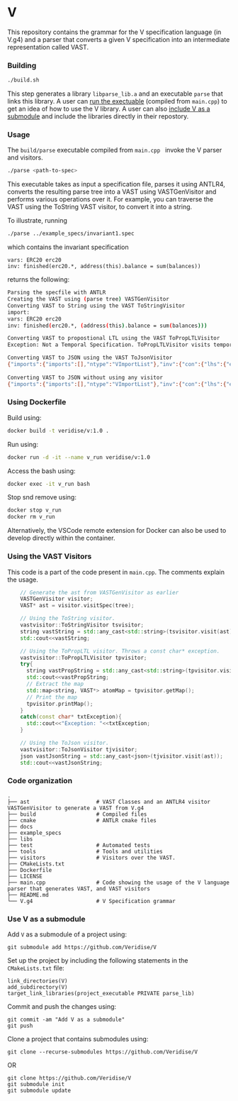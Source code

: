 # V

This repository contains the grammar for the V specification language (in V.g4) and a parser that converts a given V specification into an intermediate representation called VAST.

### Building

```bash
./build.sh
```
This step generates a library `libparse_lib.a` and an executable `parse` that links this library.
A user can [run the exectuable](#usage) (compiled from `main.cpp`) to get an idea of how to use the V library.
A user can also [include V as a submodule](#use-v-as-a-submodule) and include the libraries directly in their repostory.

### Usage

The `build/parse` executable compiled from `main.cpp ` invoke the V parser and visitors.

```bash
./parse <path-to-spec>
```

This executable takes as input a specification file, parses it using ANTLR4, converts the resulting parse tree into a VAST using VASTGenVisitor and performs various operations over it. For example, you can traverse the VAST using the ToString VAST visitor, to convert it into a string. 

To illustrate, running 

```bash
./parse ../example_specs/invariant1.spec
```
which contains the invariant specification
```
vars: ERC20 erc20
inv: finished(erc20.*, address(this).balance = sum(balances))
```

returns the following:

```bash
Parsing the specfile with ANTLR 
Creating the VAST using (parse tree) VASTGenVisitor 
Converting VAST to String using the VAST ToStringVisitor 
import: 
vars: ERC20 erc20
inv: finished(erc20.*, (address(this).balance = sum(balances)))

Converting VAST to propostional LTL using the VAST ToPropLTLVisitor 
Exception: Not a Temporal Specification. ToPropLTLVisitor visits temporal specifications only. 

Converting VAST to JSON using the VAST ToJsonVisitor 
{"imports":{"imports":[],"ntype":"VImportList"},"inv":{"con":{"lhs":{"expr":{"args":{"args":[{"ntype":"VVarExpr","var":{"name":"this","ntype":"VID"}}],"ntype":"VArgList"},"base":null,"func":{"name":"address","ntype":"VID"},"ntype":"VFuncCallExpr"},"field":{"name":"balance","ntype":"VID"},"ntype":"VFieldAccessExpr"},"ntype":"VBinExpr","op":{"ntype":"VBinOp","op":"="},"rhs":{"args":{"args":[{"ntype":"VVarExpr","var":{"name":"balances","ntype":"VID"}}],"ntype":"VArgList"},"base":null,"func":{"name":"sum","ntype":"VID"},"ntype":"VFuncCallExpr"}},"fun":{"args":{"ntype":"VVarExpr","var":{"name":"erc20","ntype":"VID"}},"base":null,"func":{"name":"*","ntype":"VID"},"ntype":"VFunctionID"},"ntype":"VFinishedStatementExpr","pre":null},"ntype":"VInvSpec","var_decls":{"ntype":"VVarDeclList","var_decls":[{"ntype":"VVarDecl","type":{"name":"ERC20","ntype":"VType"},"var":{"name":"erc20","ntype":"VID"}}]}}
 
Converting VAST to JSON without using any visitor 
{"imports":{"imports":[],"ntype":"VImportList"},"inv":{"con":{"lhs":{"expr":{"args":{"args":[{"ntype":"VVarExpr","var":{"name":"this","ntype":"VID"}}],"ntype":"VArgList"},"base":null,"func":{"name":"address","ntype":"VID"},"ntype":"VFuncCallExpr"},"field":{"name":"balance","ntype":"VID"},"ntype":"VFieldAccessExpr"},"ntype":"VBinExpr","op":"=","rhs":{"args":{"args":[{"ntype":"VVarExpr","var":{"name":"balances","ntype":"VID"}}],"ntype":"VArgList"},"base":null,"func":{"name":"sum","ntype":"VID"},"ntype":"VFuncCallExpr"}},"fun":{"args":null,"base":{"ntype":"VVarExpr","var":{"name":"erc20","ntype":"VID"}},"func":{"name":"*","ntype":"VID"},"ntype":"VFunctionID"},"ntype":"VFinishedStatementExpr","pre":null},"ntype":"VInvSpec","var_decls":{"ntype":"VVarDeclList","var_decls":[{"ntype":"VVarDecl","type":{"name":"ERC20","ntype":"VType"},"var":{"name":"erc20","ntype":"VID"}}]}}
```

### Using Dockerfile

Build using:

```bash
docker build -t veridise/v:1.0 .
```

Run using:

```bash
docker run -d -it --name v_run veridise/v:1.0
```

Access the bash using:

```bash
docker exec -it v_run bash
```

Stop snd remove using:

```bash
docker stop v_run
docker rm v_run
```

Alternatively, the VSCode remote extension for Docker can also be used to develop directly within the container.

### Using the VAST Visitors

This code is a part of the code present in ```main.cpp```. The comments explain the usage.

```cpp
    // Generate the ast from VASTGenVisitor as earlier
    VASTGenVisitor visitor;
    VAST* ast = visitor.visitSpec(tree);

    // Using the ToString visitor.
    vastvisitor::ToStringVisitor tsvisitor;
    string vastString = std::any_cast<std::string>(tsvisitor.visit(ast));
    std::cout<<vastString;

    // Using the ToPropLTL visitor. Throws a const char* exception.
    vastvisitor::ToPropLTLVisitor tpvisitor;
    try{
      string vastPropString = std::any_cast<std::string>(tpvisitor.visit(ast));
      std::cout<<vastPropString;
      // Extract the map
      std::map<string, VAST*> atomMap = tpvisitor.getMap();
      // Print the map
      tpvisitor.printMap();
    }
    catch(const char* txtException){
      std::cout<<"Exception: "<<txtException;
    }

    // Using the ToJson visitor.
    vastvisitor::ToJsonVisitor tjvisitor;
    json vastJsonString = std::any_cast<json>(tjvisitor.visit(ast));
    std::cout<<vastJsonString;
```

### Code organization
    .
    ├── ast                     # VAST Classes and an ANTLR4 visitor VASTGenVisitor to generate a VAST from V.g4
    ├── build                   # Compiled files
    ├── cmake                   # ANTLR cmake files
    ├── docs    
    ├── example_specs 
    ├── libs               
    ├── test                    # Automated tests
    ├── tools                   # Tools and utilities
    ├── visitors                # Visitors over the VAST.
    ├── CMakeLists.txt          
    ├── Dockerfile 
    ├── LICENSE
    ├── main.cpp                # Code showing the usage of the V language parser that generates VAST, and VAST visitors
    ├── README.md
    └── V.g4                    # V Specification grammar
    
### Use V as a submodule

Add `V` as a submodule of a project using:
```
git submodule add https://github.com/Veridise/V
```
Set up the project by including the following statements in the `CMakeLists.txt` file:
```
link_directories(V)
add_subdirectory(V)
target_link_libraries(project_executable PRIVATE parse_lib)
```
Commit and push the changes using:
```
git commit -am "Add V as a submodule"
git push
```
Clone a project that contains submodules using:
```
git clone --recurse-submodules https://github.com/Veridise/V
```
OR
```
git clone https://github.com/Veridise/V
git submodule init
git submodule update
```
